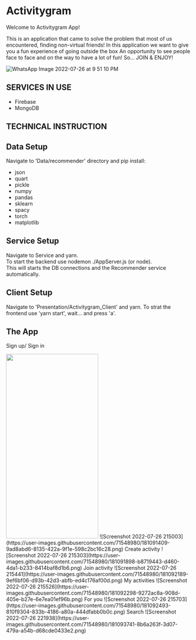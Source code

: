 # Activitygram
Welcome to Activitygram App!

This is an application that came to solve the problem that most of us encountered, finding non-virtual friends!
In this application we want to give you a fun experience of going outside the box
An opportunity to see people face to face and on the way to have a lot of fun!
So... JOIN & ENJOY!

![WhatsApp Image 2022-07-26 at 9 51 10 PM](https://user-images.githubusercontent.com/71548980/181089607-c605e635-7998-4b80-aa0b-32b5d3428b3a.jpeg)

## SERVICES IN USE
- Firebase
- MongoDB

## TECHNICAL INSTRUCTION

## Data Setup  
Navigate to 'Data/recommender' directory and pip install:  
- json
- quart
- pickle
- numpy
- pandas
- sklearn
- spacy
- torch
- matplotlib

## Service Setup  
Navigate to Service and yarn.  
To start the backend use nodemon ./AppServer.js (or node).  
This will starts the DB connections and the Recommender service automatically.

## Client Setup  
Navigate to 'Presentation/Activitygram_Client' and yarn.
To strat the frontend use 'yarn start', wait... and press 'a'.

## The App
Sign up/ Sign in

<img src="https://user-images.githubusercontent.com/71548980/181091409-9ad8abd6-8135-422a-9f1e-598c2bc16c28.png" width="250" height="500">
![Screenshot 2022-07-26 215003](https://user-images.githubusercontent.com/71548980/181091409-9ad8abd6-8135-422a-9f1e-598c2bc16c28.png)
Create activity
![Screenshot 2022-07-26 215303](https://user-images.githubusercontent.com/71548980/181091898-b8719443-d460-4da1-b233-8414baf8d1b6.png)
Join activity
![Screenshot 2022-07-26 215441](https://user-images.githubusercontent.com/71548980/181092189-9ef6bf06-d93b-42d3-abfb-ed4c176af00d.png)
My activities
![Screenshot 2022-07-26 215526](https://user-images.githubusercontent.com/71548980/181092298-9272ac8a-908d-405e-b27e-6e7ea01ef96b.png)
For you
![Screenshot 2022-07-26 215703](https://user-images.githubusercontent.com/71548980/181092493-810f9304-833b-4186-a80a-444dfabb0b0c.png)
Search
![Screenshot 2022-07-26 221938](https://user-images.githubusercontent.com/71548980/181093741-8b6a263f-3d07-479a-a54b-d68cde0433e2.png)

